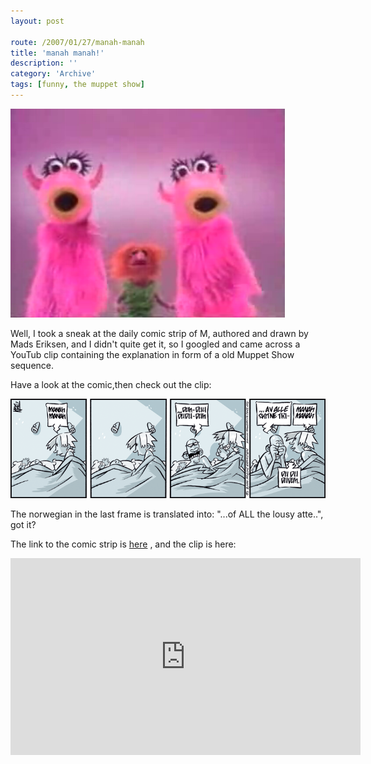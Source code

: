 ```yaml
---
layout: post

route: /2007/01/27/manah-manah
title: 'manah manah!'
description: ''
category: 'Archive'
tags: [funny, the muppet show]
---
```


<img src="/assets/img/blog/img8affec83b72d0aaa7965480f648d303a.png" class="img-responsive img-thumbnail img-rounded"/>

Well, I took a sneak at the daily comic strip of M, authored and drawn by Mads
Eriksen, and I didn't quite get it, so I googled and came across a YouTub clip
containing the explanation in form of a old Muppet Show sequence.

Have a look at the comic,then check out the clip:

<img src="/assets/img/mmanah.png" alt="a comic strip by mads eriksen" title="manah manah"/>

The norwegian in the last frame is translated into: "...of ALL the lousy
atte..", got it?

The link to the comic strip is
<a class="ph" target="_blank" rel="noopener noreferrer" href="http://www.start.no/tegneserier/m/?1169852400">here</a>
, and the clip is here:

<iframe width="560" height="315" src="https://www.youtube.com/embed/8N_tupPBtWQ" frameborder="0" allowfullscreen></iframe>
